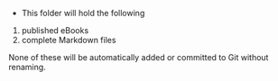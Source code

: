 * This folder will hold the following

1. published eBooks 
2. complete Markdown files

None of these will be automatically added or committed to Git without renaming.